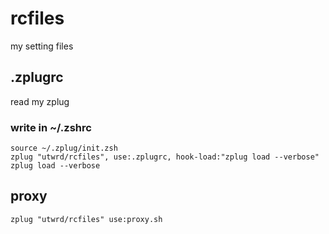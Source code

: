 # rcfiles
my setting files

## .zplugrc
read my zplug 

### write in ~/.zshrc 
``` 
source ~/.zplug/init.zsh
zplug "utwrd/rcfiles", use:.zplugrc, hook-load:"zplug load --verbose"
zplug load --verbose
``` 
## proxy
```
zplug "utwrd/rcfiles" use:proxy.sh
```
